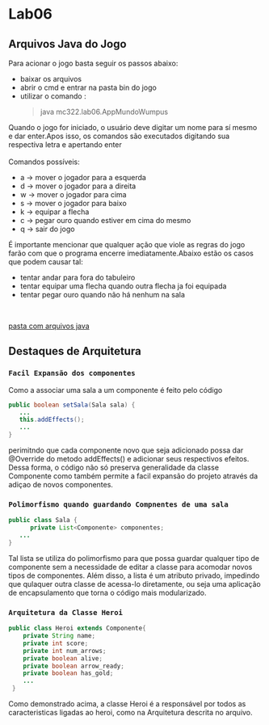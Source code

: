 # Lab06

## Arquivos Java do Jogo
Para acionar o jogo basta seguir os passos abaixo:
* baixar os arquivos
* abrir o cmd e entrar na pasta bin do jogo
* utilizar o comando :
    > java mc322.lab06.AppMundoWumpus <caminho para um arquivo csv que codifique uma caverna>

Quando o jogo for iniciado, o usuário deve digitar um nome para sí mesmo e dar enter.Apos isso,
os comandos são executados digitando sua respectiva letra e apertando enter \
<br/>
Comandos possíveis:
* a &#8594; mover o jogador para a esquerda
* d &#8594; mover o jogador para a direita
* w &#8594; mover o jogador para cima
* s &#8594; mover o jogador para baixo
* k &#8594; equipar a flecha
* c &#8594; pegar ouro quando estiver em cima do mesmo
* q &#8594; sair do jogo

É importante mencionar que qualquer ação que viole as regras do jogo farão com que o programa
encerre imediatamente.Abaixo estão os casos que podem causar tal:
* tentar andar para fora do tabuleiro
* tentar equipar uma flecha quando outra flecha ja foi equipada
* tentar pegar ouro quando não há nenhum na sala

<br/>

[pasta com arquivos java](src/mc322/lab06)

## Destaques de Arquitetura

### `Facil Expansão dos componentes`
Como a associar uma sala a um componente é feito pelo código
~~~java
public boolean setSala(Sala sala) {
   ...
   this.addEffects();
   ...
}
~~~
 perimitndo que cada componente novo que seja adicionado possa dar @Override do metodo addEffects() e adicionar seus respectivos efeitos. Dessa forma, o código não só preserva generalidade da classe Componente como também permite a facil expansão do projeto através da adiçao de novos componentes.

### `Polimorfismo quando guardando Compnentes de uma sala`
~~~java
public class Sala {
	  private List<Componente> componentes;
   ...
}
~~~
Tal lista se utiliza do polimorfismo para que possa guardar qualquer tipo de componente sem a necessidade de editar a classe para acomodar novos tipos de componentes. Além disso, a lista é um atributo privado, impedindo que qulaquer outra classe de acessa-lo diretamente, ou seja uma aplicação de encapsulamento que torna o código mais modularizado.  

### `Arquitetura da Classe Heroi`
~~~java
public class Heroi extends Componente{
    private String name;
    private int score;
    private int num_arrows;
    private boolean alive;
    private boolean arrow_ready;
    private boolean has_gold;
    ...
 }
~~~
Como demonstrado acima, a classe Heroi é a responsável por todos as caracteristicas ligadas ao heroi, como na Arquitetura descrita no arquivo.
